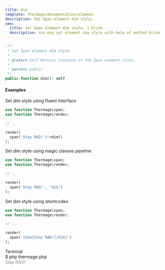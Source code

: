 ```yaml
---
title: dim
template: thermage/documentation/element
description: Set Span element dim style.
seo:
  title: Set Span element dim style. | blink
  description: You may set element dim style with help of method blink
---
```


```php
/**
 * Set Span element dim style.
 *
 * @return self Returns instance of the Span element class.
 *
 * @access public
 */
public function dim(): self
```

#### Examples

Set dim style using fluent interface
```php
use function Thermage\span;
use function Thermage\render;

// ...

render( 
  span('Stay RAD!')->dim()
);
```

Set dim style using magic classes pipeline
```php
use function Thermage\span;
use function Thermage\render;

// ...

render( 
  span('Stay RAD!', 'dim')
);
```

Set dim style using shortcodes
```php 
use function Thermage\span;
use function Thermage\render;

// ...

render( 
  span('[dim]Stay RAD![/dim]')
);
```

<div class="terminal">
  <div class="terminal-header">Terminal</div>
  <div class="terminal-body">
    <div class="terminal-command">$ php thermage.php</div>
    <div class="el-div" style="opacity: .5;">Stay RAD!</div>
  </div>
</div>